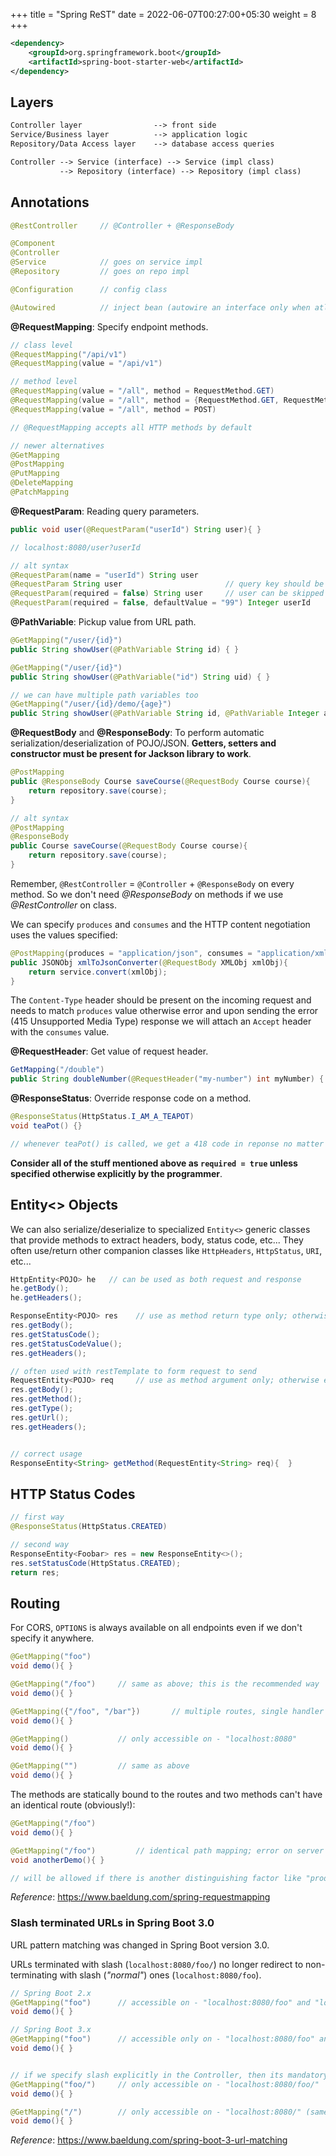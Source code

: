 +++
title = "Spring ReST"
date = 2022-06-07T00:27:00+05:30
weight = 8
+++

```xml
<dependency>
	<groupId>org.springframework.boot</groupId>
	<artifactId>spring-boot-starter-web</artifactId>
</dependency>
```

## Layers
```txt
Controller layer				--> front side
Service/Business layer 			--> application logic
Repository/Data Access layer 	--> database access queries
```

```txt
Controller --> Service (interface) --> Service (impl class)
		   --> Repository (interface) --> Repository (impl class)

```

## Annotations
```java
@RestController 	// @Controller + @ResponseBody

@Component
@Controller
@Service			// goes on service impl
@Repository			// goes on repo impl

@Configuration      // config class

@Autowired			// inject bean (autowire an interface only when atleast one impl bean exists)
```

**@RequestMapping**: Specify endpoint methods.
```java
// class level
@RequestMapping("/api/v1")
@RequestMapping(value = "/api/v1")

// method level
@RequestMapping(value = "/all", method = RequestMethod.GET)
@RequestMapping(value = "/all", method = {RequestMethod.GET, RequestMethod.POST})
@RequestMapping(value = "/all", method = POST)

// @RequestMapping accepts all HTTP methods by default

// newer alternatives
@GetMapping
@PostMapping
@PutMapping
@DeleteMapping
@PatchMapping
```

**@RequestParam**: Reading query parameters.
```java
public void user(@RequestParam("userId") String user){ }

// localhost:8080/user?userId

// alt syntax
@RequestParam(name = "userId") String user
@RequestParam String user 						// query key should be "user"; it is required by default and absence leads to error
@RequestParam(required = false) String user 	// user can be skipped but it will take value as "null"
@RequestParam(required = false, defaultValue = "99") Integer userId 	// we can set a default value too
```

**@PathVariable**: Pickup value from URL path.
```java
@GetMapping("/user/{id}")
public String showUser(@PathVariable String id) { }

@GetMapping("/user/{id}")
public String showUser(@PathVariable("id") String uid) { }

// we can have multiple path variables too
@GetMapping("/user/{id}/demo/{age}")
public String showUser(@PathVariable String id, @PathVariable Integer age) { }
```

**@RequestBody** and **@ResponseBody**: To perform automatic serialization/deserialization of POJO/JSON. **Getters, setters and constructor must be present for Jackson library to work**. 
```java
@PostMapping
public @ResponseBody Course saveCourse(@RequestBody Course course){
	return repository.save(course);
}

// alt syntax
@PostMapping
@ResponseBody
public Course saveCourse(@RequestBody Course course){
	return repository.save(course);
}
```

Remember, `@RestController` = `@Controller` + `@ResponseBody` on every method. So we don't need _@ResponseBody_ on methods if we use _@RestController_ on class.

We can specify `produces` and `consumes` and the HTTP content negotiation uses the values specified:
```java
@PostMapping(produces = "application/json", consumes = "application/xml")
public JSONObj xmlToJsonConverter(@RequestBody XMLObj xmlObj){
	return service.convert(xmlObj);
}
```

The `Content-Type` header should be present on the incoming request and needs to match `produces` value otherwise error and upon sending the error (415 Unsupported Media Type) response we will attach an `Accept` header with the `consumes` value.

**@RequestHeader**: Get value of request header.
```java
GetMapping("/double")
public String doubleNumber(@RequestHeader("my-number") int myNumber) { }
```

**@ResponseStatus**: Override response code on a method.
```java
@ResponseStatus(HttpStatus.I_AM_A_TEAPOT)
void teaPot() {}

// whenever teaPot() is called, we get a 418 code in reponse no matter the actual response code
```

**Consider all of the stuff mentioned above as `required = true` unless specified otherwise explicitly by the programmer**.

## Entity<> Objects
We can also serialize/deserialize to specialized `Entity<>` generic classes that provide methods to extract headers, body, status code, etc... They often use/return other companion classes like `HttpHeaders`, `HttpStatus`, `URI`, etc...

```java
HttpEntity<POJO> he   // can be used as both request and response
he.getBody();
he.getHeaders();

ResponseEntity<POJO> res  	// use as method return type only; otherwise error; extends HttpEntity<>
res.getBody();
res.getStatusCode();
res.getStatusCodeValue();
res.getHeaders();

// often used with restTemplate to form request to send
RequestEntity<POJO> req 	// use as method argument only; otherwise error; extends HttpEntity<>
res.getBody();
res.getMethod();
res.getType();
res.getUrl();
res.getHeaders();


// correct usage
ResponseEntity<String> getMethod(RequestEntity<String> req){  }
```

## HTTP Status Codes
```java
// first way
@ResponseStatus(HttpStatus.CREATED)

// second way
ResponseEntity<Foobar> res = new ResponseEntity<>();
res.setStatusCode(HttpStatus.CREATED);
return res;
```

## Routing

For CORS, `OPTIONS` is always available on all endpoints even if we don't specify it anywhere. 

```java
@GetMapping("foo")
void demo(){ }

@GetMapping("/foo")		// same as above; this is the recommended way
void demo(){ }

@GetMapping({"/foo", "/bar"})		// multiple routes, single handler method
void demo(){ }

@GetMapping()			// only accessible on - "localhost:8080"
void demo(){ }

@GetMapping("")			// same as above
void demo(){ }
```

The methods are statically bound to the routes and two methods can't have an identical route (obviously!):
```java
@GetMapping("/foo")
void demo(){ }

@GetMapping("/foo")			// identical path mapping; error on server startup
void anotherDemo(){ }

// will be allowed if there is another distinguishing factor like "produces" or "consumes" parameter
```

_Reference_: https://www.baeldung.com/spring-requestmapping


### Slash terminated URLs in Spring Boot 3.0
URL pattern matching was changed in Spring Boot version 3.0. 

URLs terminated with slash (`localhost:8080/foo/`) no longer redirect to non-terminating with slash (_"normal"_) ones (`localhost:8080/foo`).
```java
// Spring Boot 2.x
@GetMapping("foo")		// accessible on - "localhost:8080/foo" and "localhost:8080/foo/" (Spring redirects it to the former)
void demo(){ }

// Spring Boot 3.x
@GetMapping("foo")		// accessible only on - "localhost:8080/foo" and NOT "localhost:8080/foo/"
void demo(){ }


// if we specify slash explicitly in the Controller, then its mandatory in the URL (both Spring Boot 2.x and 3.x)
@GetMapping("foo/")		// only accessible on - "localhost:8080/foo/"
void demo(){ }

@GetMapping("/")		// only accessible on - "localhost:8080/" (same concept as above)
void demo(){ }
```

_Reference_: https://www.baeldung.com/spring-boot-3-url-matching